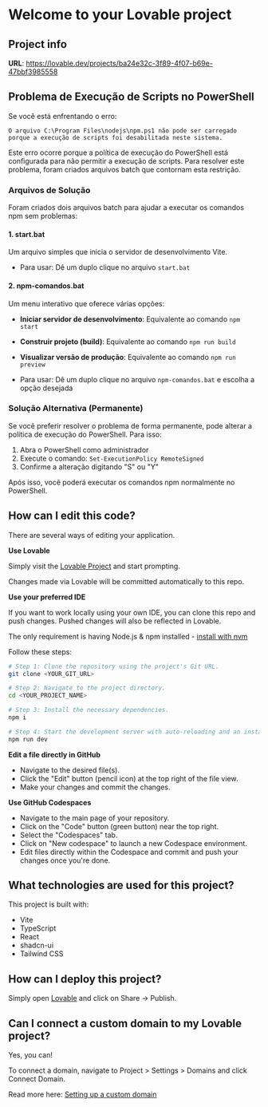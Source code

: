 # Welcome to your Lovable project

## Project info

**URL**: https://lovable.dev/projects/ba24e32c-3f89-4f07-b69e-47bbf3985558

## Problema de Execução de Scripts no PowerShell

Se você está enfrentando o erro:

```
O arquivo C:\Program Files\nodejs\npm.ps1 não pode ser carregado porque a execução de scripts foi desabilitada neste sistema.
```

Este erro ocorre porque a política de execução do PowerShell está configurada para não permitir a execução de scripts. Para resolver este problema, foram criados arquivos batch que contornam esta restrição.

### Arquivos de Solução

Foram criados dois arquivos batch para ajudar a executar os comandos npm sem problemas:

#### 1. start.bat

Um arquivo simples que inicia o servidor de desenvolvimento Vite.

- Para usar: Dê um duplo clique no arquivo `start.bat`

#### 2. npm-comandos.bat

Um menu interativo que oferece várias opções:

- **Iniciar servidor de desenvolvimento**: Equivalente ao comando `npm start`
- **Construir projeto (build)**: Equivalente ao comando `npm run build`
- **Visualizar versão de produção**: Equivalente ao comando `npm run preview`

- Para usar: Dê um duplo clique no arquivo `npm-comandos.bat` e escolha a opção desejada

### Solução Alternativa (Permanente)

Se você preferir resolver o problema de forma permanente, pode alterar a política de execução do PowerShell. Para isso:

1. Abra o PowerShell como administrador
2. Execute o comando: `Set-ExecutionPolicy RemoteSigned`
3. Confirme a alteração digitando "S" ou "Y"

Após isso, você poderá executar os comandos npm normalmente no PowerShell.

## How can I edit this code?

There are several ways of editing your application.

**Use Lovable**

Simply visit the [Lovable Project](https://lovable.dev/projects/ba24e32c-3f89-4f07-b69e-47bbf3985558) and start prompting.

Changes made via Lovable will be committed automatically to this repo.

**Use your preferred IDE**

If you want to work locally using your own IDE, you can clone this repo and push changes. Pushed changes will also be reflected in Lovable.

The only requirement is having Node.js & npm installed - [install with nvm](https://github.com/nvm-sh/nvm#installing-and-updating)

Follow these steps:

```sh
# Step 1: Clone the repository using the project's Git URL.
git clone <YOUR_GIT_URL>

# Step 2: Navigate to the project directory.
cd <YOUR_PROJECT_NAME>

# Step 3: Install the necessary dependencies.
npm i

# Step 4: Start the development server with auto-reloading and an instant preview.
npm run dev
```

**Edit a file directly in GitHub**

- Navigate to the desired file(s).
- Click the "Edit" button (pencil icon) at the top right of the file view.
- Make your changes and commit the changes.

**Use GitHub Codespaces**

- Navigate to the main page of your repository.
- Click on the "Code" button (green button) near the top right.
- Select the "Codespaces" tab.
- Click on "New codespace" to launch a new Codespace environment.
- Edit files directly within the Codespace and commit and push your changes once you're done.

## What technologies are used for this project?

This project is built with:

- Vite
- TypeScript
- React
- shadcn-ui
- Tailwind CSS

## How can I deploy this project?

Simply open [Lovable](https://lovable.dev/projects/ba24e32c-3f89-4f07-b69e-47bbf3985558) and click on Share -> Publish.

## Can I connect a custom domain to my Lovable project?

Yes, you can!

To connect a domain, navigate to Project > Settings > Domains and click Connect Domain.

Read more here: [Setting up a custom domain](https://docs.lovable.dev/tips-tricks/custom-domain#step-by-step-guide)
